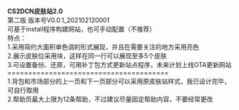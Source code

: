 **CS2DCN皮肤站2.0**<br/> 第二版 版本号V0.0.1_202102120001<br/>
可基于install程序构建网站，也可手动配置（不推荐）<br/>
特点：<br/>
1.采用简约大面积单色调的形式展现，并且在需要关注的地方采用亮色<br/>
2.展示皮肤位采用块，这样在同一行可以展现至多5个皮肤<br/>
3.可设置备份、还原，可用补丁包方式更新站点程序，未来计划上线OTA更新网站<br/>
=======================================<br/>
1.背包和市场部分的上一页和下一页部分可以采用原皮肤站样式，我已设计完毕，可自行取用<br/>
2.帮助页最大上限为12条帮助，不过建议尽量固定帮助内容，不要经常更改
